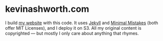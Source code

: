 # kevinashworth.com

I build [my website](http://kevinashworth.com/) with this code. It uses [Jekyll](https://jekyllrb.com/) and [Minimal Mistakes](https://github.com/mmistakes/minimal-mistakes) (both offer MIT Licenses), and I deploy it on S3. All my original content is copyrighted — but mostly I only care about anything that rhymes.
